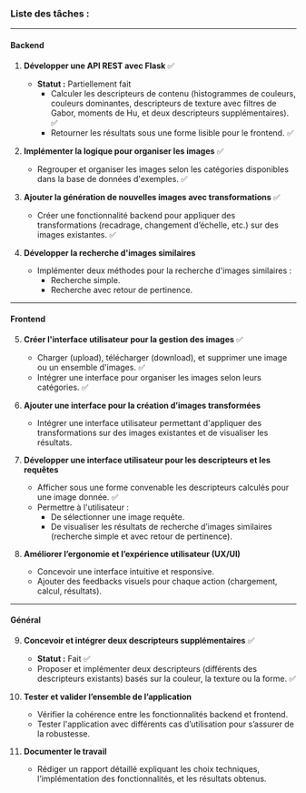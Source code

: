 ### Liste des tâches :
---
#### **Backend**  

1. **Développer une API REST avec Flask**  ✅ 
   - **Statut :** Partiellement fait  
     - Calculer les descripteurs de contenu (histogrammes de couleurs, couleurs dominantes, descripteurs de texture avec filtres de Gabor, moments de Hu, et deux descripteurs supplémentaires). ✅  
     - Retourner les résultats sous une forme lisible pour le frontend.  ✅ 

2. **Implémenter la logique pour organiser les images**   ✅  
   - Regrouper et organiser les images selon les catégories disponibles dans la base de données d'exemples. ✅  

3. **Ajouter la génération de nouvelles images avec transformations**   ✅  
   - Créer une fonctionnalité backend pour appliquer des transformations (recadrage, changement d’échelle, etc.) sur des images existantes.  ✅  

4. **Développer la recherche d'images similaires**  
   - Implémenter deux méthodes pour la recherche d'images similaires :  
     - Recherche simple.  
     - Recherche avec retour de pertinence.  

---

#### **Frontend**  

5. **Créer l'interface utilisateur pour la gestion des images**  ✅ 
     - Charger (upload), télécharger (download), et supprimer une image ou un ensemble d'images. ✅  
     - Intégrer une interface pour organiser les images selon leurs catégories. ✅ 

6. **Ajouter une interface pour la création d’images transformées**  
   - Intégrer une interface utilisateur permettant d'appliquer des transformations sur des images existantes et de visualiser les résultats.  

7. **Développer une interface utilisateur pour les descripteurs et les requêtes**  
   - Afficher sous une forme convenable les descripteurs calculés pour une image donnée.   ✅ 
   - Permettre à l'utilisateur :  
     - De sélectionner une image requête.  
     - De visualiser les résultats de recherche d’images similaires (recherche simple et avec retour de pertinence).  

8. **Améliorer l’ergonomie et l’expérience utilisateur (UX/UI)**  
   - Concevoir une interface intuitive et responsive.  
   - Ajouter des feedbacks visuels pour chaque action (chargement, calcul, résultats).

---

#### **Général**  

9. **Concevoir et intégrer deux descripteurs supplémentaires**   ✅  
   - **Statut :** Fait ✅  
   - Proposer et implémenter deux descripteurs (différents des descripteurs existants) basés sur la couleur, la texture ou la forme.  ✅  

10. **Tester et valider l’ensemble de l’application**  
    - Vérifier la cohérence entre les fonctionnalités backend et frontend.  
    - Tester l'application avec différents cas d’utilisation pour s’assurer de la robustesse.  

11. **Documenter le travail**  
    - Rédiger un rapport détaillé expliquant les choix techniques, l’implémentation des fonctionnalités, et les résultats obtenus.  

